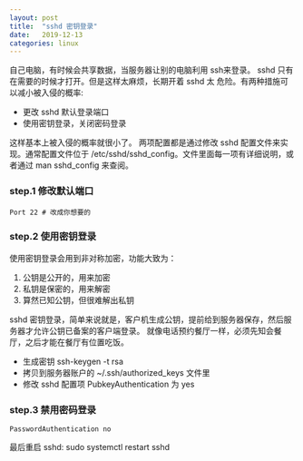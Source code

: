 ```yaml
---
layout: post
title:  "sshd 密钥登录"
date:   2019-12-13
categories: linux
---
```



自己电脑，有时候会共享数据，当服务器让别的电脑利用 ssh来登录。
sshd 只有在需要的时候才打开。但是这样太麻烦，长期开着 sshd 太
危险。有两种措施可以减小被入侵的概率:  

- 更改 sshd 默认登录端口
- 使用密钥登录，关闭密码登录

这样基本上被入侵的概率就很小了。
两项配置都是通过修改 sshd 配置文件来实现。通常配置文件位于
/etc/sshd/sshd_config。文件里面每一项有详细说明，或者通过 
man sshd_config 来查阅。

### step.1 修改默认端口

```
Port 22 # 改成你想要的
```

### step.2 使用密钥登录

使用密钥登录会用到非对称加密，功能大致为：

1. 公钥是公开的，用来加密
2. 私钥是保密的，用来解密
3. 算然已知公钥，但很难解出私钥

sshd 密钥登录，简单来说就是，客户机生成公钥，提前给到服务器保存，然后服务器才允许公钥已备案的客户端登录。
就像电话预约餐厅一样，必须先知会餐厅，之后才能在餐厅有位置吃饭。

- 生成密钥 ssh-keygen -t rsa
- 拷贝到服务器账户的 ~/.ssh/authorized_keys 文件里
- 修改 sshd 配置项 PubkeyAuthentication 为 yes

### step.3 禁用密码登录
```
PasswordAuthentication no
```

最后重启 sshd: sudo systemctl restart sshd
